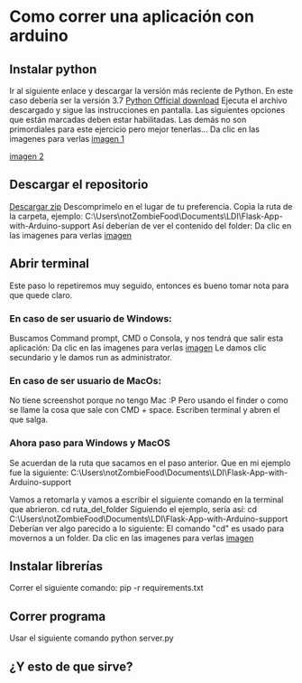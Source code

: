 # Como correr una aplicación con arduino
## Instalar python
Ir al siguiente enlace y descargar la versión más reciente de Python. En este caso debería ser la versión 3.7
[Python Official download](https://www.python.org/downloads/)
Ejecuta el archivo descargado y sigue las instrucciones en pantalla. Las siguientes opciones que están marcadas deben estar habilitadas. Las demás no son primordiales para este ejercicio pero mejor tenerlas...
Da clic en las imagenes para verlas
[imagen 1](https://i.imgur.com/ceP7qkR.png "imagen 1")

[imagen 2](https://i.imgur.com/ceP7qkR.png "imagen 2")

## Descargar el repositorio
[Descargar zip](https://github.com/NotZombieFood/Flask-App-with-Arduino-support/archive/master.zip)
Descomprimelo en el lugar de tu preferencia.
Copia la ruta de la carpeta, ejemplo:
C:\Users\notZombieFood\Documents\LDI\Flask-App-with-Arduino-support
Así deberían de ver el contenido del folder:
Da clic en las imagenes para verlas
[imagen](https://i.imgur.com/kax7kV1.png "imagen")


## Abrir terminal
Este paso lo repetiremos muy seguido, entonces es bueno tomar nota para que quede claro.
### En caso de ser usuario de Windows:
Buscamos Command prompt, CMD o Consola, y nos tendrá que salir esta aplicación:
Da clic en las imagenes para verlas
[imagen](https://i.imgur.com/N12iWBo.png "imagen")
Le damos clic secundario y le damos run as administrator. 
### En caso de ser usuario de MacOs:
No tiene screenshot porque no tengo Mac :P Pero usando el finder o como se llame la cosa que sale con CMD + space. Escriben terminal y abren el que salga.

### Ahora paso para Windows y MacOS
Se acuerdan de la ruta que sacamos en el paso anterior. Que en mi ejemplo fue la siguiente:
C:\Users\notZombieFood\Documents\LDI\Flask-App-with-Arduino-support

Vamos a retomarla y vamos a escribir el siguiente comando en la terminal que abrieron.
cd ruta_del_folder
Siguiendo el ejemplo, sería así:
cd C:\Users\notZombieFood\Documents\LDI\Flask-App-with-Arduino-support
Deberían ver algo parecido a lo siguiente:
El comando "cd" es usado para movernos a un folder. 
Da clic en las imagenes para verlas
[imagen](https://i.imgur.com/wnKtwnh.png "imagen")
## Instalar librerías 
Correr el siguiente comando:
pip -r requirements.txt

## Correr programa 
Usar el siguiente comando 
python server.py

## ¿Y esto de que sirve?


